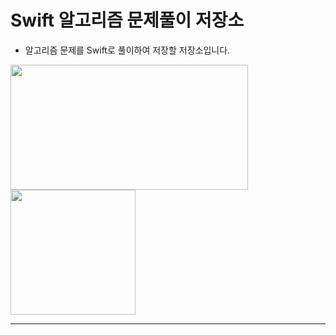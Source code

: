 # Swift 알고리즘 문제풀이 저장소
- 알고리즘 문제를 Swift로 풀이하여 저장할 저장소입니다.

<img src="https://github.com/devjoon/Algorithm/assets/101351216/5e1114c4-f474-4182-b4cd-e6b56d2b43fc)" width="380" height="200"/> <img src="https://github.com/devjoon/Algorithm/assets/101351216/7b73b1f0-72ca-404a-8442-06247e4e5980" width="200" height="200"/>

---


